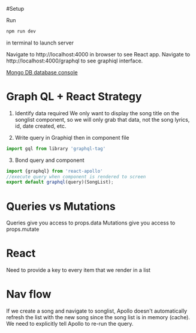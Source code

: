 #Setup

Run
```bash
npm run dev
```
in terminal to launch server

Navigate to http://localhost:4000 in browser to see React app.
Navigate to http://localhost:4000/graphql to see graphiql interface.

[Mongo DB database console](mlab.com)

# Graph QL + React Strategy

1. Identify data required
We only want to display the song title on the songlist component, so we will only grab that data, not the song lyrics, id, date created, etc.

2. Write query in Graphiql then in component file
```js
import gql from library 'graphql-tag'
```

3. Bond query and component
```js
import {graphql} from 'react-apollo'
//execute query when component is rendered to screen
export default graphql(query)(SongList);
```

# Queries vs Mutations
Queries give you access to props.data
Mutations give you access to props.mutate

# React
Need to provide a key to every item that we render in a list

# Nav flow
If we create a song and navigate to songlist,
Apollo doesn't automatically refresh the list with the new song since the song list is in memory (cache).
We need to explicitly tell Apollo to re-run the query.
